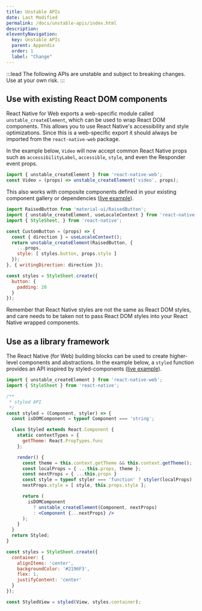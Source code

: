 ```yaml
---
title: Unstable APIs
date: Last Modified
permalink: /docs/unstable-apis/index.html
description:
eleventyNavigation:
  key: Unstable APIs
  parent: Appendix
  order: 1
  label: "Change"
---
```


:::lead
The following APIs are unstable and subject to breaking changes. Use at your own risk.
:::

## Use with existing React DOM components

React Native for Web exports a web-specific module called `unstable_createElement`, which can be used to wrap React DOM components. This allows you to use React Native's accessibility and style optimizations. Since this is a web-specific export it should always be imported from the `react-native-web` package.

In the example below, `Video` will now accept common React Native props such as `accessibilityLabel`, `accessible`, `style`, and even the Responder event props.

```js
import { unstable_createElement } from 'react-native-web';
const Video = (props) => unstable_createElement('video', props);
```

This also works with composite components defined in your existing component gallery or dependencies ([live example](https://www.webpackbin.com/bins/-KiTSGFw3fB9Szg7quLI)).

```js
import RaisedButton from 'material-ui/RaisedButton';
import { unstable_createElement, useLocaleContext } from 'react-native-web';
import { StyleSheet, } from 'react-native';

const CustomButton = (props) => {
  const { direction } = useLocaleContext();
  return unstable_createElement(RaisedButton, {
    ...props,
    style: [ styles.button, props.style ]
  });
}, { writingDirection: direction });

const styles = StyleSheet.create({
  button: {
    padding: 20
  }
});
```

Remember that React Native styles are not the same as React DOM styles, and care needs to be taken not to pass React DOM styles into your React Native wrapped components.

## Use as a library framework

The React Native (for Web) building blocks can be used to create higher-level components and abstractions. In the example below, a `styled` function provides an API inspired by styled-components ([live example](https://www.webpackbin.com/bins/-KjT9ziwv4O7FDZdvsnX)).

```jsx
import { unstable_createElement } from 'react-native-web';
import { StyleSheet } from 'react-native';

/**
 * styled API
 */
const styled = (Component, styler) => {
  const isDOMComponent = typeof Component === 'string';

  class Styled extends React.Component {
    static contextTypes = {
      getTheme: React.PropTypes.func
    };

    render() {
      const theme = this.context.getTheme && this.context.getTheme();
      const localProps = { ...this.props, theme };
      const nextProps = { ...this.props }
      const style = typeof styler === 'function' ? styler(localProps) : styler;
      nextProps.style = [ style, this.props.style ];

      return (
        isDOMComponent
          ? unstable_createElement(Component, nextProps)
          : <Component {...nextProps} />
      );
    }
  }
  return Styled;
}

const styles = StyleSheet.create({
  container: {
    alignItems: 'center',
    backgroundColor: '#2196F3',
    flex: 1,
    justifyContent: 'center'
  }
});

const StyledView = styled(View, styles.container);
```
